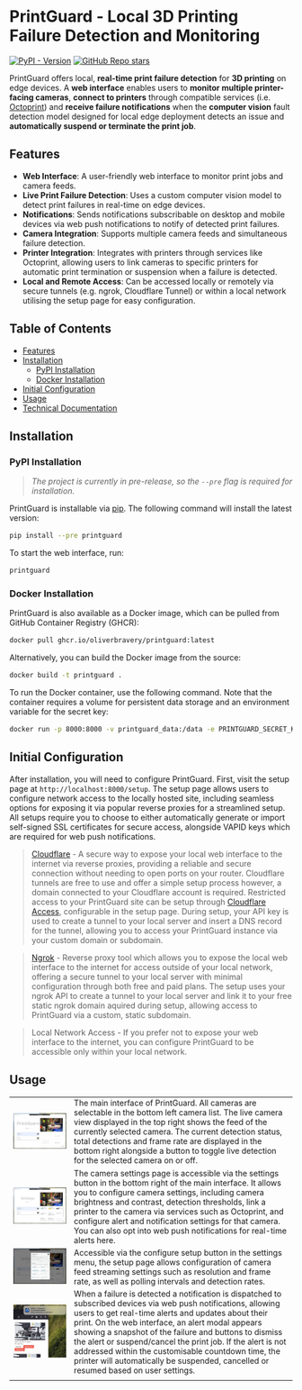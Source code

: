 # PrintGuard - Local 3D Printing Failure Detection and Monitoring
[![PyPI - Version](https://img.shields.io/pypi/v/printguard?style=for-the-badge&logo=pypi&logoColor=white&logoSize=auto&color=yellow)](https://pypi.org/project/printguard/)
[![GitHub Repo stars](https://img.shields.io/github/stars/oliverbravery/printguard?style=for-the-badge&logo=github&logoColor=white&logoSize=auto&color=yellow)](https://github.com/oliverbravery/printguard)

PrintGuard offers local, **real-time print failure detection** for **3D printing** on edge devices. A **web interface** enables users to **monitor multiple printer-facing cameras**, **connect to printers** through compatible services (i.e. [Octoprint](https://octoprint.org)) and **receive failure notifications** when the **computer vision** fault detection model designed for local edge deployment detects an issue and **automatically suspend or terminate the print job**.

## Features
- **Web Interface**: A user-friendly web interface to monitor print jobs and camera feeds.
- **Live Print Failure Detection**: Uses a custom computer vision model to detect print failures in real-time on edge devices.
- **Notifications**: Sends notifications subscribable on desktop and mobile devices via web push notifications to notify of detected print failures.
- **Camera Integration**: Supports multiple camera feeds and simultaneous failure detection.
- **Printer Integration**: Integrates with printers through services like Octoprint, allowing users to link cameras to specific printers for automatic print termination or suspension when a failure is detected.
- **Local and Remote Access**: Can be accessed locally or remotely via secure tunnels (e.g. ngrok, Cloudflare Tunnel) or within a local network utilising the setup page for easy configuration.

## Table of Contents
- [Features](#features)
- [Installation](#installation)
    - [PyPI Installation](#pypi-installation)
    - [Docker Installation](#docker-installation)
- [Initial Configuration](#initial-configuration)
- [Usage](#usage)
- [Technical Documentation](/docs/overview.md)

## Installation

### PyPI Installation
> _The project is currently in pre-release, so the `--pre` flag is required for installation._

PrintGuard is installable via [pip](https://pypi.org/project/printguard/). The following command will install the latest version:
```bash
pip install --pre printguard
```
To start the web interface, run:
```bash
printguard
```

### Docker Installation
PrintGuard is also available as a Docker image, which can be pulled from GitHub Container Registry (GHCR):
```bash
docker pull ghcr.io/oliverbravery/printguard:latest
```

Alternatively, you can build the Docker image from the source:
```bash
docker build -t printguard .
```

To run the Docker container, use the following command. Note that the container requires a volume for persistent data storage and an environment variable for the secret key:
```bash
docker run -p 8000:8000 -v printguard_data:/data -e PRINTGUARD_SECRET_KEY='your-super-secret-key' printguard
```

## Initial Configuration
After installation, you will need to configure PrintGuard. First, visit the setup page at `http://localhost:8000/setup`. The setup page allows users to configure network access to the locally hosted site, including seamless options for exposing it via popular reverse proxies for a streamlined setup. All setups require you to choose to either automatically generate or import self-signed SSL certificates for secure access, alongside VAPID keys which are required for web push notifications.

> [Cloudflare](https://developers.cloudflare.com/cloudflare-one/connections/connect-networks/) - A secure way to expose your local web interface to the internet via reverse proxies, providing a reliable and secure connection without needing to open ports on your router. Cloudflare tunnels are free to use and offer a simple setup process however, a domain connected to your Cloudflare account is required. Restricted access to your PrintGuard site can be setup through [Cloudflare Access](https://one.dash.cloudflare.com/), configurable in the setup page. During setup, your API key is used to create a tunnel to your local server and insert a DNS record for the tunnel, allowing you to access your PrintGuard instance via your custom domain or subdomain.

> [Ngrok](https://ngrok.com/) - Reverse proxy tool which allows you to expose the local web interface to the internet for access outside of your local network, offering a secure tunnel to your local server with minimal configuration through both free and paid plans. The setup uses your ngrok API to create a tunnel to your local server and link it to your free static ngrok domain aquired during setup, allowing access to PrintGuard via a custom, static subdomain.

> Local Network Access - If you prefer not to expose your web interface to the internet, you can configure PrintGuard to be accessible only within your local network.

## Usage
 | | |
 | --- | --- |
 | ![PrintGuard Web Interface](docs/media/images/interface-index.png) | The main interface of PrintGuard. All cameras are selectable in the bottom left camera list. The live camera view displayed in the top right shows the feed of the currently selected camera. The current detection status, total detections and frame rate are displayed in the bottom right alongside a button to toggle live detection for the selected camera on or off. |
  | ![PrintGuard Camera Settings](docs/media/images/interface-camera-settings.png) | The camera settings page is accessible via the settings button in the bottom right of the main interface. It allows you to configure camera settings, including camera brightness and contrast, detection thresholds, link a printer to the camera via services such as Octoprint, and configure alert and notification settings for that camera. You can also opt into web push notifications for real-time alerts here. |
  | ![PrintGuard Setup Settings](docs/media/images/interface-setup-settings.png) | Accessible via the configure setup button in the settings menu, the setup page allows configuration of camera feed streaming settings such as resolution and frame rate, as well as polling intervals and detection rates. |
  | ![PrintGuard Alerts and Notifications](docs/media/images/interface-alerts-notifications.png) | When a failure is detected a notification is dispatched to subscribed devices via web push notifications, allowing users to get real-time alerts and updates about their print. On the web interface, an alert modal appears showing a snapshot of the failure and buttons to dismiss the alert or suspend/cancel the print job. If the alert is not addressed within the customisable countdown time, the printer will automatically be suspended, cancelled or resumed based on user settings. |
  | | |